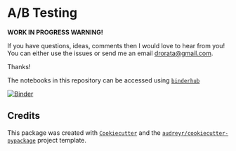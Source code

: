 # A/B Testing

**WORK IN PROGRESS WARNING!**

If you have questions, ideas, comments then I would love to hear from you!
You can either use the issues or send me an email drorata@gmail.com.

Thanks!

The notebooks in this repository can be accessed using [`binderhub`](https://mybinder.org/)

[![Binder](https://mybinder.org/badge.svg)](https://mybinder.org/v2/gh/drorata/abtest/master?filepath=%2Fnotebooks)

## Credits

This package was created with [`Cookiecutter`](https://github.com/audreyr/cookiecutter) and the [`audreyr/cookiecutter-pypackage`](https://github.com/audreyr/cookiecutter-pypackage) project template.

